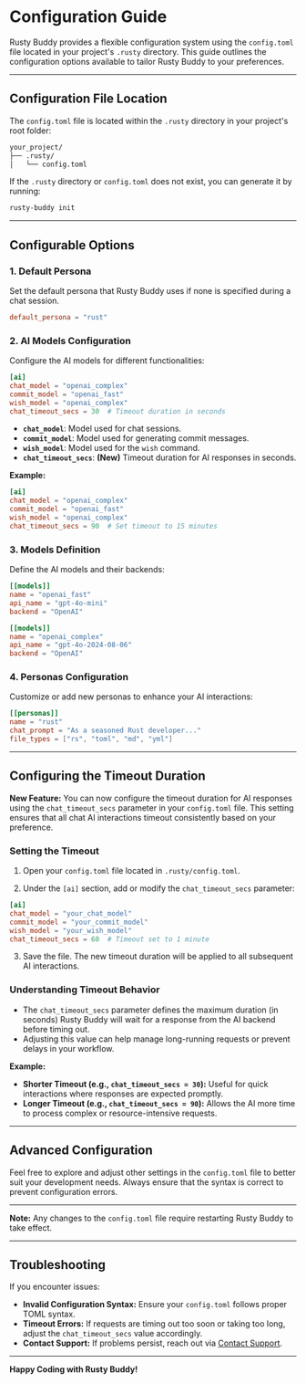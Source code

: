 # Configuration Guide

Rusty Buddy provides a flexible configuration system using the `config.toml` file located in your project's `.rusty` directory. This guide outlines the configuration options available to tailor Rusty Buddy to your preferences.

---

## Configuration File Location

The `config.toml` file is located within the `.rusty` directory in your project's root folder:

```bash
your_project/
├── .rusty/
│   └── config.toml
```

If the `.rusty` directory or `config.toml` does not exist, you can generate it by running:

```bash
rusty-buddy init
```

---

## Configurable Options

### **1. Default Persona**

Set the default persona that Rusty Buddy uses if none is specified during a chat session.

```toml
default_persona = "rust"
```

### **2. AI Models Configuration**

Configure the AI models for different functionalities:

```toml
[ai]
chat_model = "openai_complex"
commit_model = "openai_fast"
wish_model = "openai_complex"
chat_timeout_secs = 30  # Timeout duration in seconds
```

- **`chat_model`**: Model used for chat sessions.
- **`commit_model`**: Model used for generating commit messages.
- **`wish_model`**: Model used for the `wish` command.
- **`chat_timeout_secs`**: **(New)** Timeout duration for AI responses in seconds.

**Example:**

```toml
[ai]
chat_model = "openai_complex"
commit_model = "openai_fast"
wish_model = "openai_complex"
chat_timeout_secs = 90  # Set timeout to 15 minutes
```

### **3. Models Definition**

Define the AI models and their backends:

```toml
[[models]]
name = "openai_fast"
api_name = "gpt-4o-mini"
backend = "OpenAI"

[[models]]
name = "openai_complex"
api_name = "gpt-4o-2024-08-06"
backend = "OpenAI"
```

### **4. Personas Configuration**

Customize or add new personas to enhance your AI interactions:

```toml
[[personas]]
name = "rust"
chat_prompt = "As a seasoned Rust developer..."
file_types = ["rs", "toml", "md", "yml"]
```

---

## Configuring the Timeout Duration

**New Feature:** You can now configure the timeout duration for AI responses using the `chat_timeout_secs` parameter in your `config.toml` file. This setting ensures that all chat AI interactions timeout consistently based on your preference.

### **Setting the Timeout**

1. Open your `config.toml` file located in `.rusty/config.toml`.

2. Under the `[ai]` section, add or modify the `chat_timeout_secs` parameter:

```toml
[ai]
chat_model = "your_chat_model"
commit_model = "your_commit_model"
wish_model = "your_wish_model"
chat_timeout_secs = 60  # Timeout set to 1 minute
```

3. Save the file. The new timeout duration will be applied to all subsequent AI interactions.

### **Understanding Timeout Behavior**

- The `chat_timeout_secs` parameter defines the maximum duration (in seconds) Rusty Buddy will wait for a response from the AI backend before timing out.
- Adjusting this value can help manage long-running requests or prevent delays in your workflow.

**Example:**

- **Shorter Timeout (e.g., `chat_timeout_secs = 30`):** Useful for quick interactions where responses are expected promptly.
- **Longer Timeout (e.g., `chat_timeout_secs = 90`):** Allows the AI more time to process complex or resource-intensive requests.

---

## Advanced Configuration

Feel free to explore and adjust other settings in the `config.toml` file to better suit your development needs. Always ensure that the syntax is correct to prevent configuration errors.

---

**Note:** Any changes to the `config.toml` file require restarting Rusty Buddy to take effect.

---

## Troubleshooting

If you encounter issues:

- **Invalid Configuration Syntax:** Ensure your `config.toml` follows proper TOML syntax.
- **Timeout Errors:** If requests are timing out too soon or taking too long, adjust the `chat_timeout_secs` value accordingly.
- **Contact Support:** If problems persist, reach out via [Contact Support](mailto:hg8496@cstolz.de).

---

**Happy Coding with Rusty Buddy!**